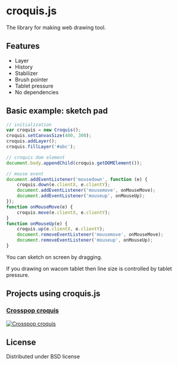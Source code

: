 croquis.js
==========

The library for making web drawing tool.


Features
--------

 * Layer
 * History
 * Stabilizer
 * Brush pointer
 * Tablet pressure
 * No dependencies


Basic example: sketch pad
-------------------------

```javascript
// initialization
var croquis = new Croquis();
croquis.setCanvasSize(400, 300);
croquis.addLayer();
croquis.fillLayer('#abc');

// croquis dom element
document.body.appendChild(croquis.getDOMElement());

// mouse event
document.addEventListener('mousedown', function (e) {
    croquis.down(e.clientX, e.clientY);
    document.addEventListener('mousemove', onMouseMove);
    document.addEventListener('mouseup', onMouseUp);
});
function onMouseMove(e) {
    croquis.move(e.clientX, e.clientY);
}
function onMouseUp(e) {
    croquis.up(e.clientX, e.clientY);
    document.removeEventListener('mousemove', onMouseMove);
    document.removeEventListener('mouseup', onMouseUp);
}
```
You can sketch on screen by dragging.

If you drawing on wacom tablet then line size is controlled by tablet pressure.


Projects using croquis.js
-------------------------

### [Crosspop croquis](https://crosspop.in/croquis/)
[![Crosspop croquis](http://i.imgur.com/I9fFZMs.png)](https://crosspop.in/croquis/)


License
-------

Distributed under BSD license
